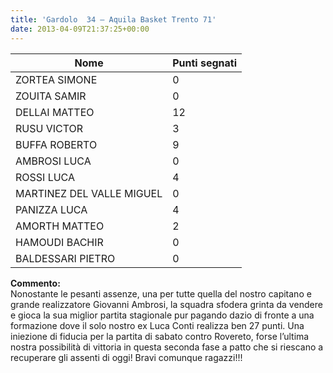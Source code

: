 ```yaml
---
title: 'Gardolo  34 – Aquila Basket Trento 71'
date: 2013-04-09T21:37:25+00:00
---
```

| **Nome** | **Punti segnati** |
| -------- | ----------------- |
| ZORTEA SIMONE | 0 |
| ZOUITA SAMIR | 0 |
| DELLAI MATTEO | 12 |
| RUSU VICTOR | 3 |
| BUFFA ROBERTO | 9 |
| AMBROSI LUCA | 0 |
| ROSSI LUCA | 4 |
| MARTINEZ DEL VALLE MIGUEL | 0 |
| PANIZZA LUCA | 4 |
| AMORTH MATTEO | 2 |
| HAMOUDI BACHIR | 0 |
| BALDESSARI PIETRO | 0 |

**Commento:**  
Nonostante le pesanti assenze, una per tutte quella del nostro capitano e grande realizzatore Giovanni Ambrosi, la squadra sfodera grinta da vendere e gioca la sua miglior partita stagionale pur pagando dazio di fronte a una formazione dove il solo nostro ex Luca Conti realizza ben 27 punti. Una iniezione di fiducia per la partita di sabato contro Rovereto, forse l’ultima nostra possibilità di vittoria in questa seconda fase a patto che si riescano a recuperare gli assenti di oggi! Bravi comunque ragazzi!!!